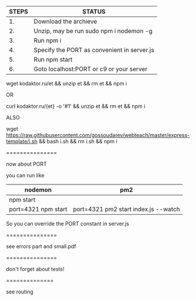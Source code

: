 | STEPS	 	| STATUS
| ------------- | ------
| 1.		| Download the archieve
| 2.		| Unzip, may be run  sudo npm i nodemon -g
| 3.		| Run npm i
| 4.		| Specify the PORT as convenient in server.js
| 5.		| Run npm start
| 6.		| Goto localhost:PORT or c9 or your server

wget kodaktor.ru/et && unzip et && rm et && npm i

OR

curl kodaktor.ru/{et} -o '#1' && unzip et && rm et && npm i

ALSO 

wget https://raw.githubusercontent.com/gossoudarev/webteach/master/express-template/i.sh && bash i.sh && rm i.sh && npm i

===============

now about PORT

you can run like  

| nodemon	 	    | pm2
| ------------------- | ------
| npm start  	     | 
| port=4321 npm start | port=4321 pm2 start index.js --watch


So you can override the PORT constant in server.js

===============

see errors part and small.pdf

===============

don't forget about tests!

==============

see routing
